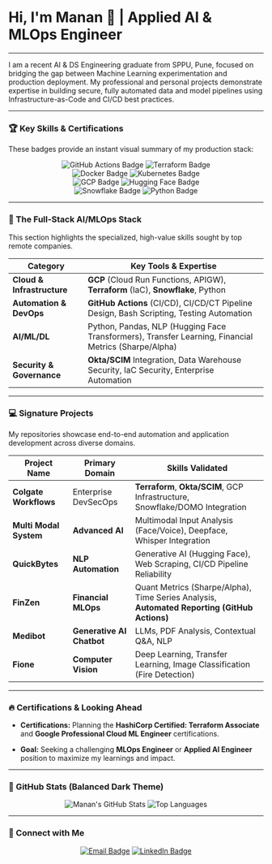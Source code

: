 # Hi, I'm Manan 👋 | Applied AI & MLOps Engineer

---

I am a recent AI & DS Engineering graduate from SPPU, Pune, focused on bridging the gap between Machine Learning experimentation and production deployment. My professional and personal projects demonstrate expertise in building secure, fully automated data and model pipelines using Infrastructure-as-Code and CI/CD best practices.

---

### 🏆 Key Skills & Certifications

These badges provide an instant visual summary of my production stack:

<p align="center">
    <!-- Row 1: MLOps / Automation / IaC -->
    <img src="https://img.shields.io/badge/MLOps%20Automation-GitHub%20Actions-blue?style=for-the-badge&logo=githubactions&logoColor=white" alt="GitHub Actions Badge"/>
    <img src="https://img.shields.io/badge/Infrastructure%20as%20Code-Terraform-7B4397?style=for-the-badge&logo=terraform&logoColor=white" alt="Terraform Badge"/>
    <br>
    <img src="https://img.shields.io/badge/Containerization-Docker-2496ED?style=for-the-badge&logo=docker&logoColor=white" alt="Docker Badge"/>
    <img src="https://img.shields.io/badge/Orchestration-Kubernetes-326CE5?style=for-the-badge&logo=kubernetes&logoColor=white" alt="Kubernetes Badge"/>
    <br>
    <!-- Row 2: Cloud / AI / Security -->
    <img src="https://img.shields.io/badge/Cloud%20Platform-GCP-4285F4?style=for-the-badge&logo=googlecloud&logoColor=white" alt="GCP Badge"/>
    <img src="https://img.shields.io/badge/AI%2FDL%20Frameworks-Hugging%20Face-FFD131?style=for-the-badge&logo=huggingface&logoColor=white" alt="Hugging Face Badge"/>
    <br>
    <img src="https://img.shields.io/badge/Data%20Warehouse-Snowflake-28B4E6?style=for-the-badge&logo=snowflake&logoColor=white" alt="Snowflake Badge"/>
    <img src="https://img.shields.io/badge/Language-Python-3776AB?style=for-the-badge&logo=python&logoColor=white" alt="Python Badge"/>
</p>

---

### 🚀 The Full-Stack AI/MLOps Stack

This section highlights the specialized, high-value skills sought by top remote companies.

| Category | Key Tools & Expertise | 
 | ----- | ----- | 
| **Cloud & Infrastructure** | **GCP** (Cloud Run Functions, APIGW), **Terraform** (IaC), **Snowflake**, Python | 
| **Automation & DevOps** | **GitHub Actions** (CI/CD), CI/CD/CT Pipeline Design, Bash Scripting, Testing Automation | 
| **AI/ML/DL** | Python, Pandas, NLP (Hugging Face Transformers), Transfer Learning, Financial Metrics (Sharpe/Alpha) | 
| **Security & Governance** | **Okta/SCIM** Integration, Data Warehouse Security, IaC Security, Enterprise Automation | 

---

### 💻 Signature Projects

My repositories showcase end-to-end automation and application development across diverse domains.

| Project Name | Primary Domain | Skills Validated | 
 | ----- | ----- | ----- | 
| **Colgate Workflows** | Enterprise DevSecOps | **Terraform**, **Okta/SCIM**, GCP Infrastructure, Snowflake/DOMO Integration | 
| **Multi Modal System** | **Advanced AI** | Multimodal Input Analysis (Face/Voice), Deepface, Whisper Integration | 
| **QuickBytes** | **NLP Automation** | Generative AI (Hugging Face), Web Scraping, CI/CD Pipeline Reliability | 
| **FinZen** | **Financial MLOps** | Quant Metrics (Sharpe/Alpha), Time Series Analysis, **Automated Reporting (GitHub Actions)** | 
| **Medibot** | **Generative AI Chatbot** | LLMs, PDF Analysis, Contextual Q&A, NLP | 
| **Fione** | **Computer Vision** | Deep Learning, Transfer Learning, Image Classification (Fire Detection) | 

---

### 🔥 Certifications & Looking Ahead

* **Certifications:** Planning the **HashiCorp Certified: Terraform Associate** and **Google Professional Cloud ML Engineer** certifications.

* **Goal:** Seeking a challenging **MLOps Engineer** or **Applied AI Engineer** position to maximize my learnings and impact.

---

### 🌱 GitHub Stats (Balanced Dark Theme)

<p align="center">
    <img src="https://github-readme-stats.vercel.app/api?username=manan2607&show_icons=true&theme=dark&hide_border=true&count_private=true&hide_title=true&hide=issues,prs,contribs" alt="Manan's GitHub Stats" />
    <img src="https://github-readme-stats.vercel.app/api/top-langs/?username=manan2607&layout=compact&langs_count=6&theme=dark&hide_border=true&hide_title=true" alt="Top Languages" />
</p>

---

### 💬 Connect with Me

<p align="center">
    <a href="mailto:manangupta.2607@example.com"><img src="https://img.shields.io/badge/Email-D14836?style=for-the-badge&logo=gmail&logoColor=white" alt="Email Badge"/></a>
    <a href="https://www.linkedin.com/in/manan26/"><img src="https://img.shields.io/badge/LinkedIn-0077B5?style=for-the-badge&logo=linkedin&logoColor=white" alt="LinkedIn Badge"/></a>
</p>
